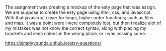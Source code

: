 The assignment was creating a mockup of the esty page that was assign. We are suppose to create the esty page using html, css, and javascript. With that javascript i user for loops, higher order functions; such as filter and map. 
It was a point were i were completely lost, but then i realize alot of my mistakes was not know the correct syntax, along with placing my brackets and semi colons in the wrong place, or i was missing some. 

https://simplyyqunda.github.io/etsy-questions/
 
